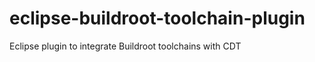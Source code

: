 eclipse-buildroot-toolchain-plugin
==================================

Eclipse plugin to integrate Buildroot toolchains with CDT